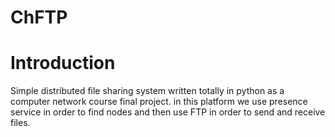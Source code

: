 ChFTP
========
# Introduction
Simple ‫‪distributed‬‬ ‪file‬‬ ‫‪sharing‬‬ system written totally in python as a computer network course final project. in this
platform we use presence service in order to find nodes and then use FTP in order to send and receive files.
